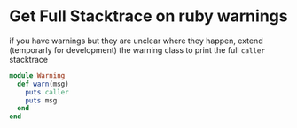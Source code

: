 # Get Full Stacktrace on ruby warnings

if you have warnings but they are unclear where they happen, extend (temporarly for development) the warning class to print the full `caller` stacktrace

```ruby
module Warning
  def warn(msg)
    puts caller
    puts msg
  end
end
```
